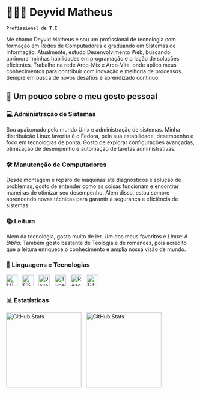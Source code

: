 # 👩🏻‍💻 Deyvid Matheus

**`Profissional de T.I `**

Me chamo Deyvid Matheus e sou um profissional de tecnologia com formação em Redes de Computadores e graduando em Sistemas de Informação. Atualmente, estudo Desenvolvimento Web, buscando aprimorar minhas habilidades em programação e criação de soluções eficientes. Trabalho na rede Arco-Mix e Arco-Vita, onde aplico meus conhecimentos para contribuir com inovação e melhoria de processos. Sempre em busca de novos desafios e aprendizado contínuo.

## 🧠 Um pouco sobre o meu gosto pessoal

### 💻 Administração de Sistemas  
Sou apaixonado pelo mundo Unix e administração de sistemas. Minha distribuição Linux favorita é o Fedora, pela sua estabilidade, desempenho e foco em tecnologias de ponta. Gosto de explorar configurações avançadas, otimização de desempenho e automação de tarefas administrativas.  

### 🛠️ Manutenção de Computadores
Desde montagem e reparo de máquinas até diagnósticos e solução de problemas, gosto de entender como as coisas funcionam e encontrar maneiras de otimizar seu desempenho. Além disso, estou sempre aprendendo novas técnicas para garantir a segurança e eficiência de sistemas

### 📚 Leitura  
Além da tecnologia, gosto muito de ler. Um dos meus favoritos é *Linux: A Bíblia*. Também gosto bastante de Teologia e de romances, pois acredito que a leitura enriquece o conhecimento e amplia nossa visão de mundo.  

### 🤖 Linguagens e Tecnologias

<img 
    align="left" 
    alt="HTML"
    title="HTML" 
    width="30px" 
    style="padding-right: 10px;" 
    src="https://cdn.jsdelivr.net/gh/devicons/devicon@latest/icons/html5/html5-original.svg" 
/>
<img 
    align="left" 
    alt="CSS" 
    title="CSS"
    width="30px" 
    style="padding-right: 10px;" 
    src="https://cdn.jsdelivr.net/gh/devicons/devicon@latest/icons/css3/css3-original.svg" 
/>
<img 
    align="left" 
    alt="JavaScript" 
    title="JavaScript"
    width="30px" 
    style="padding-right: 10px;" 
    src="https://cdn.jsdelivr.net/gh/devicons/devicon@latest/icons/javascript/javascript-original.svg" 
/>
<img 
    align="left" 
    alt="TypeScript"
    title="TypeScript" 
    width="30px" 
    style="padding-right: 10px;" 
    src="https://cdn.jsdelivr.net/gh/devicons/devicon@latest/icons/typescript/typescript-original.svg" 
/>
<img 
    align="left" 
    alt="React"
    title="React" 
    width="30px" 
    style="padding-right: 10px;" 
    src="https://cdn.jsdelivr.net/gh/devicons/devicon@latest/icons/react/react-original.svg" 
/>
<img 
    align="left" 
    alt="Git" 
    title="Git"
    width="30px" 
    style="padding-right: 10px;" 
    src="https://cdn.jsdelivr.net/gh/devicons/devicon@latest/icons/git/git-original.svg" 
/>

<br/>
<br/>

### 📊 Estatísticas

<p>
  <img 
    align="left" 
    alt="GitHub Stats" 
    height="200" 
    style="padding-right: 10px;" 
    src="https://github-readme-stats.vercel.app/api?username=dwyvid1&show_icons=true&theme=tokyonight&include_all_commits=true&locale=pt-br" 
  />

<img 
      align="left" 
      alt="GitHub Stats" 
      height="200" 
      src="https://github-readme-stats.vercel.app/api/top-langs/?username=dwyvid1&theme=tokyonight&layout=compact&custom_title=Tecnologias&langs_count=9" 
  />

</p>


